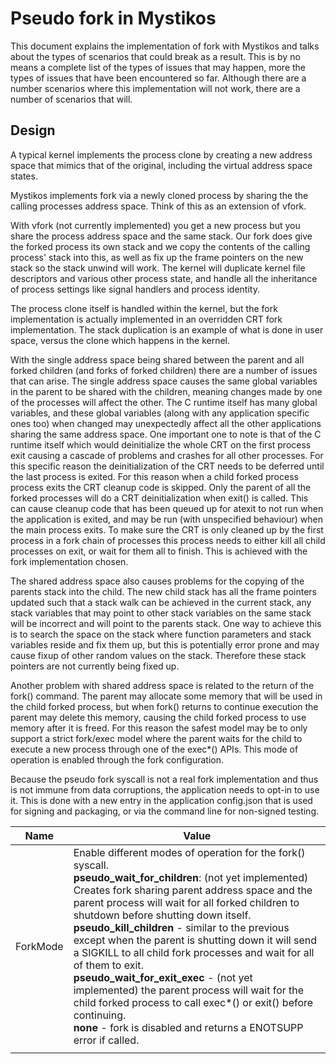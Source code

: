 # Pseudo fork in Mystikos

This document explains the implementation of fork with Mystikos and talks about the types of scenarios that could break as a result.
This is by no means a complete list of the types of issues that may happen, more the types of issues that have been encountered so far.
Although there are a number scenarios where this implementation will not work, there are a number of scenarios that will.

## Design

A typical kernel implements the process clone by creating a new address space that mimics that of the original, including the virtual address space states.

Mystikos implements fork via a newly cloned process by sharing the the calling processes address space.
Think of this as an extension of vfork.

With vfork (not currently implemented) you get a new process but you share the process address space and the same stack.
Our fork does give the forked process its own stack and we copy the contents of the calling process' stack into this, as well as fix up the frame pointers on the new stack so the stack unwind will work.
The kernel will duplicate kernel file descriptors and various other process state, and handle all the inheritance of process settings like signal handlers and process identity.

The process clone itself is handled within the kernel, but the fork implementation is actually implemented in an overridden CRT fork implementation. The stack duplication is an example of what is done in user space, versus the clone which happens in the kernel.

 With the single address space being shared between the parent and all forked children (and forks of forked children) there are a number of issues that can arise.
 The single address space causes the same global variables in the parent to be shared with the children, meaning changes made by one of the processes will affect the other.
 The C runtime itself has many global variables, and these global variables (along with any application specific ones too) when changed may unexpectedly affect all the other applications sharing the same address space.
 One important one to note is that of the C runtime itself which would deinitialize the whole CRT on the first process exit causing a cascade of problems and crashes for all other processes.
 For this specific reason the deinitialization of the CRT needs to be deferred until the last process is exited. For this reason when a child forked process process exits the CRT cleanup code is skipped.
 Only the parent of all the forked processes will do a CRT deinitialization when exit() is called.
 This can cause cleanup code that has been queued up for atexit to not run when the application is exited, and may be run (with unspecified behaviour) when the main process exits.
 To make sure the CRT is only cleaned up by the first process in a fork chain of processes this process needs to either kill all child processes on exit, or wait for them all to finish.
 This is achieved with the fork implementation chosen.

 The shared address space also causes problems for the copying of the parents stack into the child.
 The new child stack has all the frame pointers updated such that a stack walk can be achieved in the current stack, any stack variables that may point to other stack variables on the same stack will be incorrect and will point to the parents stack. One  way to achieve this is to search the space on the stack where function parameters and stack variables reside and fix them up, but this is potentially error prone and may cause fixup of other random values on the stack. Therefore these stack pointers are not currently being fixed up.

 Another problem with shared address space is related to the return of the fork() command. The parent may allocate some memory that will be used in the child forked process, but when fork() returns to continue execution the parent may delete this memory, causing the child forked process to use memory after it is freed. For this reason the safest model may be to only support a strict fork/exec model where the parent waits for the child to execute a new process through one of the exec*() APIs. This mode of operation is enabled through the fork configuration.

Because the pseudo fork syscall is not a real fork implementation and thus is not immune from data corruptions, the application needs to opt-in to use it. This is done with a new entry in the application config.json that is used for signing and packaging, or via the command line for non-signed testing.

| Name | Value |
| -- | -- |
| ForkMode | Enable different modes of operation for the fork() syscall. <br> **pseudo_wait_for_children**: (not yet implemented) Creates fork sharing parent address space and the parent process will wait for all forked children to shutdown before shutting down itself. <br> **pseudo_kill_children** - similar to the previous except when the parent is shutting down it will send a SIGKILL to all child fork processes and wait for all of them to exit. <br> **pseudo_wait_for_exit_exec** - (not yet implemented) the parent process will wait for the child forked process to call exec*() or exit() before continuing. <br> **none** - fork is disabled and returns a ENOTSUPP error if called.|
| | |

